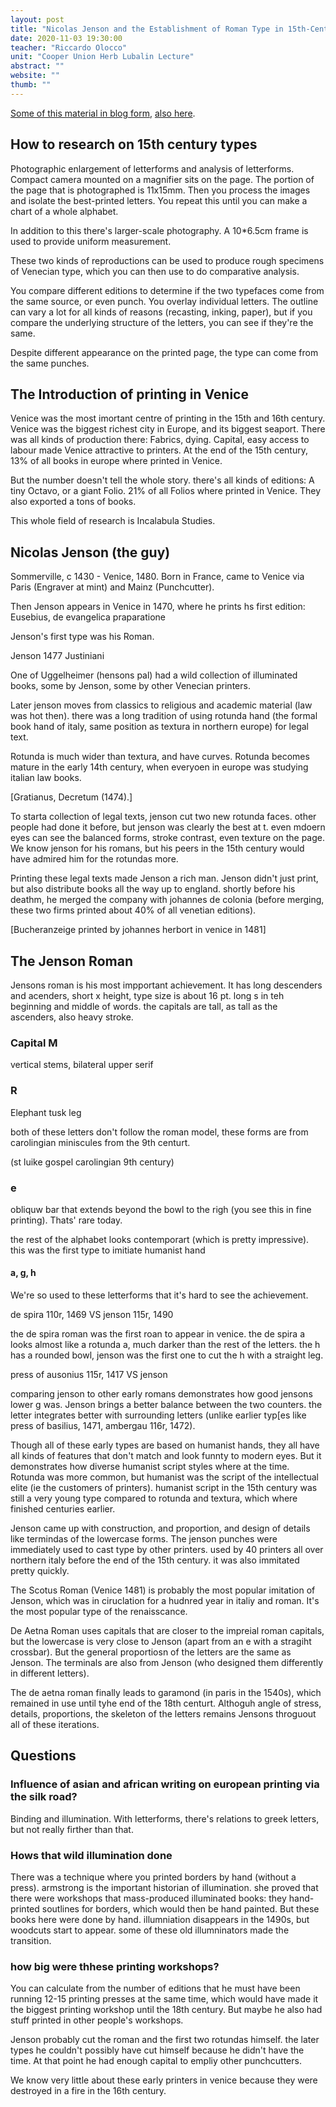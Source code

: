 ```yaml
---
layout: post
title: "Nicolas Jenson and the Establishment of Roman Type in 15th-Century Venice"
date: 2020-11-03 19:30:00
teacher: "Riccardo Olocco"
unit: "Cooper Union Herb Lubalin Lecture"
abstract: ""
website: ""
thumb: ""
---
```


[Some of this material in blog form](https://articles.c-a-s-t.com/the-influence-of-jenson-on-the-design-of-romans-e86afdbf9b94), [also here](https://articles.c-a-s-t.com/nicolas-jenson-and-the-success-of-his-roman-type-9f0afeba4103).

## How to  research on 15th century types

Photographic enlargement of letterforms and analysis of letterforms. Compact camera mounted on a magnifier sits on the page. The portion of the page that is photographed is 11x15mm. Then you process the images and isolate the best-printed letters. You repeat this until you can make a chart of a whole alphabet.

In addition to this there's larger-scale photography. A 10*6.5cm frame is used to provide uniform measurement.

These two kinds of reproductions can be used to produce rough specimens of Venecian type, which you can then use to do comparative analysis.

You compare different editions to determine if the two typefaces come from the same source, or even punch. You overlay individual letters. The outline can vary a lot for all kinds of reasons (recasting, inking, paper), but if you compare the underlying structure of the letters, you can see if they're the same.

Despite different appearance on the printed page, the type can come from the same punches.

## The Introduction of printing in Venice

Venice was the most imortant centre of printing in the 15th and 16th century. Venice was the biggest richest city in Europe, and its biggest seaport. There was all kinds of production there: Fabrics, dying. Capital, easy access to labour made Venice attractive to printers. At the end of the 15th century, 13% of all books in europe where printed in Venice.

But the number doesn't tell the whole story. there's all kinds of editions: A tiny Octavo, or a giant Folio. 21% of all Folios where printed in Venice. They also exported a tons of books.

This whole field of research is Incalabula Studies.

## Nicolas Jenson (the guy)

Sommerville, c 1430 - Venice, 1480. Born in France, came to Venice via Paris (Engraver at mint) and Mainz (Punchcutter).

Then Jenson appears in Venice in 1470, where he prints hs first edition: Eusebius, de evangelica praparatione

Jenson's first type was his Roman.

Jenson 1477 Justiniani

One of Uggelheimer (hensons pal) had a wild collection of illuminated books, some by Jenson, some by other Venecian printers.

Later jenson moves from classics to religious and academic material (law was hot then). there was a long tradition of using rotunda hand (the formal book hand of italy, same position as textura in northern europe) for legal text.

Rotunda is much wider than textura, and have curves. Rotunda becomes mature in the early 14th century, when everyoen in europe was studying italian law books.

[Gratianus, Decretum (1474).]

To starta collection of legal texts, jenson cut two new rotunda faces. other people had done it before, but jenson was clearly the best at t. even mdoern eyes can see the balanced forms, stroke contrast, even texture on the page. We know jenson for his romans, but his peers in the 15th century would have admired him for the rotundas more.

Printing these legal texts made Jenson a rich man. Jenson didn't just print, but also distribute books all the way up to england. shortly before his deathm, he merged the company with johannes de colonia (before merging, these two firms printed about 40% of all venetian editions).

[Bucheranzeige printed by johannes herbort in venice in 1481]

## The Jenson Roman

Jensons roman is his most impportant achievement. It has long descenders and acenders, short x height, type size is about 16 pt. long s in teh beginning and middle of words. the capitals are tall, as tall as the ascenders, also heavy stroke.

### Capital M

vertical stems, bilateral upper serif

### R

Elephant tusk leg

both of these letters don't follow the roman model, these forms are from carolingian miniscules from the 9th centurt.

(st luike gospel carolingian 9th century)

### e

obliquw bar that extends beyond the bowl to the righ (you see this in fine printing). Thats' rare today.

the rest of the alphabet looks contemporart (which is pretty impressive). this was the first type to imitiate humanist hand

#### a, g, h

We're so used to these letterforms that it's hard to see the achievement.

de spira 110r, 1469 VS
jenson 115r, 1490

the de spira roman was the first roan to appear in venice. the de spira a looks almost like a rotunda a, much darker than the rest of the letters. the h has a rounded bowl, jenson was the first one to cut the h with a straight leg.

press of ausonius 115r, 1417 VS jenson

comparing jenson to other early romans demonstrates how good jensons lower g was. Jenson brings a better balance between the two counters. the letter integrates better with surrounding letters (unlike earlier typ[es like press of basilius, 1471, ambergau 116r, 1472).

Though all of these early types are based on humanist hands, they all have all kinds of features that don't match and look funnty to modern eyes. But it demonstrates how diverse humanist script styles where at the time. Rotunda was more common, but humanist was the script of the intellectual elite (ie the customers of printers). humanist script in the 15th century was still a very young type compared to rotunda and textura, which where finished centuries earlier.

Jenson came up with construction, and proportion, and design of details like termindas of the lowercase forms. The jenson punches were immediately used to cast type by other printers. used by 40 printers all over northern italy before the end of the 15th century. it was also immitated pretty quickly.

The Scotus Roman (Venice 1481) is probably the most popular imitation of Jenson, which was in ciruclation for a hudnred year in italiy and roman. It's the most popular type of the renaisscance.

De Aetna Roman uses capitals that are closer to the impreial roman capitals, but the lowercase is very close to Jenson (apart from an e with a stragiht crossbar). But the general proportiosn of the letters are the same as Jenson. The terminals are also from Jenson (who designed them differently in different letters).

The de aetna roman finally leads to garamond (in paris in the 1540s), which remained in use until tyhe end of the 18th centurt. Althoguh angle of stress, details, proportions, the skeleton of the letters remains Jensons throguout all of these iterations.

## Questions

### Influence of asian and african writing on european printing via the silk road?

Binding and illumination. With letterforms, there's relations to greek letters, but not really firther than that.

### Hows that wild illumination done

There was a technique where you printed borders by hand (without a press). armstrong is the important historian of illumination. she proved that there were workshops that mass-produced illuminated books: they hand-printed soutlines for borders, which would then be hand painted. But these books here were done by hand. illumniation disappears in the 1490s, but woodcuts start to appear. some of these old illumninators made the transition.

### how big were thhese printing workshops?

You can calculate from the number of editions that he must have been running 12-15 printing presses at the same time, which would have made it the biggest printing workshop until the 18th century. But maybe he also had stuff printed in other people's workshops.

Jenson probably cut the roman and the first two rotundas himself. the later types he couldn't possibly have cut himself because he didn't have the time. At that point he had enough capital to empliy other punchcutters.

We know very little about these early printers in venice because they were destroyed in a fire in the 16th century.
